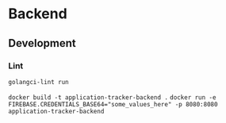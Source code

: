 # Backend

## Development

### Lint

`golangci-lint run`

`docker build -t application-tracker-backend .`
`docker run -e FIREBASE.CREDENTIALS_BASE64="some_values_here" -p 8080:8080 application-tracker-backend`
